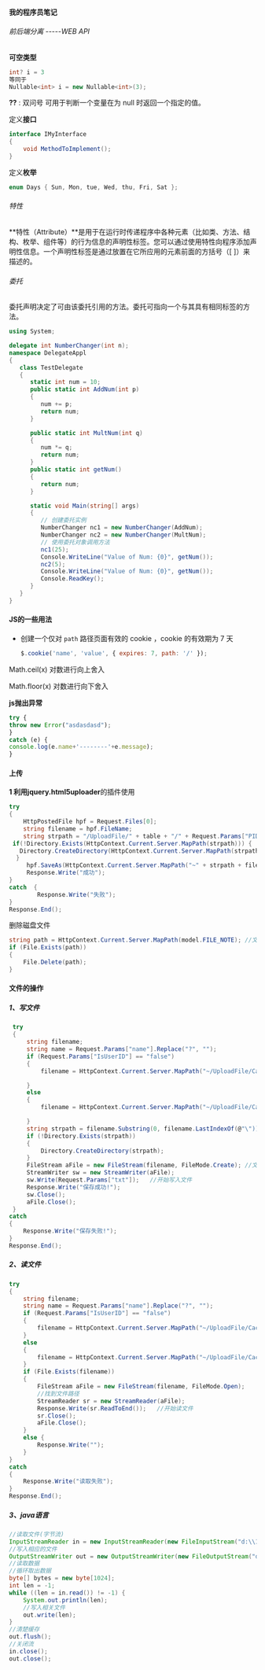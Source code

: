 ####  我的程序员笔记

###### 前后端分离 -----WEB API

**可空类型** 

```c#
int? i = 3 
等同于
Nullable<int> i = new Nullable<int>(3);
```

**??** : 双问号 可用于判断一个变量在为 null 时返回一个指定的值。

定义**接口**

```c#
interface IMyInterface
{
    void MethodToImplement();
}
```

定义**枚举**

```C#
enum Days { Sun, Mon, tue, Wed, thu, Fri, Sat };
```

###### 特性

**特性（Attribute）**是用于在运行时传递程序中各种元素（比如类、方法、结构、枚举、组件等）的行为信息的声明性标签。您可以通过使用特性向程序添加声明性信息。一个声明性标签是通过放置在它所应用的元素前面的方括号（[ ]）来描述的。

###### 委托

委托声明决定了可由该委托引用的方法。委托可指向一个与其具有相同标签的方法。

```c#
using System;

delegate int NumberChanger(int n);
namespace DelegateAppl
{
   class TestDelegate
   {
      static int num = 10;
      public static int AddNum(int p)
      {
         num += p;
         return num;
      }

      public static int MultNum(int q)
      {
         num *= q;
         return num;
      }
      public static int getNum()
      {
         return num;
      }

      static void Main(string[] args)
      {
         // 创建委托实例
         NumberChanger nc1 = new NumberChanger(AddNum);
         NumberChanger nc2 = new NumberChanger(MultNum);
         // 使用委托对象调用方法
         nc1(25);
         Console.WriteLine("Value of Num: {0}", getNum());
         nc2(5);
         Console.WriteLine("Value of Num: {0}", getNum());
         Console.ReadKey();
      }
   }
}
```

#### JS的一些用法

- 创建一个仅对 `path` 路径页面有效的 cookie ，cookie 的有效期为 7 天

  ```js
  $.cookie('name', 'value', { expires: 7, path: '/' });
  ```

Math.ceil(x) 对数进行向上舍入

Math.floor(x) 对数进行向下舍入

**js抛出异常**

```javascript
try {
throw new Error("asdasdasd");
}
catch (e) {
console.log(e.name+'--------'+e.message);
}
```



#### 上传

**1 利用jquery.html5uploader**的插件使用

```c#
try
{
    HttpPostedFile hpf = Request.Files[0];
    string filename = hpf.FileName;
    string strpath = "/UploadFile/" + table + "/" + Request.Params["PID"] + "/";
 if(!Directory.Exists(HttpContext.Current.Server.MapPath(strpath))) { 
   Directory.CreateDirectory(HttpContext.Current.Server.MapPath(strpath));
  }
     hpf.SaveAs(HttpContext.Current.Server.MapPath("~" + strpath + filename));
     Response.Write("成功");
}
catch  {
        Response.Write("失败");
}
Response.End();

```

删除磁盘文件

```c#
string path = HttpContext.Current.Server.MapPath(model.FILE_NOTE); //文件路径
if (File.Exists(path))
{
    File.Delete(path);
}
```

#### 文件的操作

##### 1、写文件

```c#
 try
 {
     string filename;
     string name = Request.Params["name"].Replace("?", "");
     if (Request.Params["IsUserID"] == "false")
     {
         filename = HttpContext.Current.Server.MapPath("~/UploadFile/Cache/" + name);

     }
     else
     {
         filename = HttpContext.Current.Server.MapPath("~/UploadFile/Cache/" + name + CurrentUser.ID);

     }
     string strpath = filename.Substring(0, filename.LastIndexOf(@"\"));
     if (!Directory.Exists(strpath))
     {
         Directory.CreateDirectory(strpath);
     }
     FileStream aFile = new FileStream(filename, FileMode.Create); //文件路径
     StreamWriter sw = new StreamWriter(aFile);
     sw.Write(Request.Params["txt"]);   //开始写入文件
     Response.Write("保存成功!");
     sw.Close();
     aFile.Close();
 }
catch
{
    Response.Write("保存失败!");
}
Response.End();
```

##### 2、读文件

```c#
try
{
    string filename;
    string name = Request.Params["name"].Replace("?", "");
    if (Request.Params["IsUserID"] == "false")
    {
        filename = HttpContext.Current.Server.MapPath("~/UploadFile/Cache/" + name);
    }
    else
    {
        filename = HttpContext.Current.Server.MapPath("~/UploadFile/Cache/" + name + CurrentUser.ID);
    }
    if (File.Exists(filename))
    {
        FileStream aFile = new FileStream(filename, FileMode.Open); 
        //找到文件路径
        StreamReader sr = new StreamReader(aFile);
        Response.Write(sr.ReadToEnd());   //开始读文件
        sr.Close();
        aFile.Close();
    }
    else {
        Response.Write("");
    }
}
catch
{
    Response.Write("读取失败");
}
Response.End();
```

##### 3、java语言

```java
//读取文件(字节流)
InputStreamReader in = new InputStreamReader(new FileInputStream("d:\\1.txt"),"GBK");
//写入相应的文件
OutputStreamWriter out = new OutputStreamWriter(new FileOutputStream("d:\\2.txt"));
//读取数据
//循环取出数据
byte[] bytes = new byte[1024];
int len = -1;
while ((len = in.read()) != -1) {
    System.out.println(len);
    //写入相关文件
    out.write(len);
}
//清楚缓存
out.flush();
//关闭流
in.close();
out.close();
```







